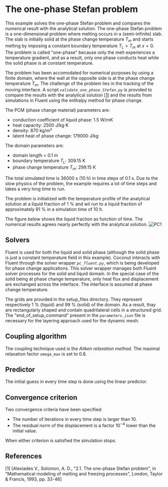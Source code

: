 # The one-phase Stefan problem

This example solves the one-phase Stefan problem and compares the numerical result with the analytical solution.
The one-phase Stefan problem is a one-dimensional problem where melting occurs in a (semi-infinite) slab.
The slab is initially solid at the phase change temperature $T_m$ and starts melting by imposing a constant boundary temperature $T_L > T_m$ at $x = 0$.
The problem is called "one-phase" because only the melt experiences a temperature gradient, and as a result, only one phase conducts heat
while the solid phase is at constant temperature.

The problem has been accomodated for numerical purposes by using a finite domain, where the wall at the opposite side is at the phase change temperature $T_m$.
The challenge of the problem lies in the tracking of the moving interface.
A script _`validate_one_phase_Stefan.py`_ is provided to compare the results with the analytical solution [[1](#1)] and the
results from simulations in Fluent using the enthalpy method for phase change.

The PCM (phase change material) parameters are:

- conduction coefficient of liquid phase: 1.5 W/mK
- heat capacity: 2500 J/kg$\cdot$K
- density: 870 kg/m³
- latent heat of phase change: 179000 J/kg

The domain parameters are:
- domain length = 0.1 m
- boundary temperature $T_L$: 309.15 K
- phase change temperature $T_m$: 299.15 K

The total simulated time is 36000 s (10 h) in time steps of 0.1 s.
Due to the slow physics of the problem, the example requires a lot of time steps and takes a very long time to run.

The problem is initialized with the temperature profile of the analytical solution at a liquid fraction of 1 % and wil run
to a liquid fraction of approximately 81 % in a simulation time of 10 h.

The figure below shows the liquid fraction as function of time. The numerical results agrees nearly perfectly with the analytical solution.
![PC1](images/stefan_one_phase_liq_frac.png "Liquid fraction as a function of time for the one-phase Stefan problem.")

## Solvers

Fluent is used for both the liquid and solid phase (although the solid phase is just a constant temperature field in this example).
Coconut interacts with Fluent through the solver wrapper _`pc_fluent.py`_, which is being developed for phase change applications.
This solver wrapper manages both Fluent solver processes for the solid and liquid domain.
In the special case of the solid being at phase change temperature, only heat flux and displacement are exchanged across the interface.
The interface is assumed at phase change temperature.

The grids are provided in the setup_files directory. They represent respectively 1 % (liquid) and 99 % (solid) of the domain.
As a result, thay are rectangularly shaped and contain quadrilateral cells in a structured grid.
The "end_of_setup_command" present in the _`parameters.json`_ file is necessary for the layering approach used for the dynamic mesh.

## Coupling algorithm

The coupling technique used is the *Aitken relaxation method*.
The maximal relaxation factor `omega_max` is set to 0.8.

## Predictor

The initial guess in every time step is done using the linear predictor.

## Convergence criterion

Two convergence criteria have been specified:

-   The number of iterations in every time step is larger than 10.
-   The residual norm of the displacement is a factor $10^{-4}$ lower than the initial value.
 
When either criterion is satisfied the simulation stops.
 
## References
<a id="1">[1]</a>
[Alexiades V., Solomon, A. D., "2.1. The one-phase Stefan problem", in "Mathematical modeling of melting and freezing processes", London, Taylor & Francis, 1993, pp. 33-46]